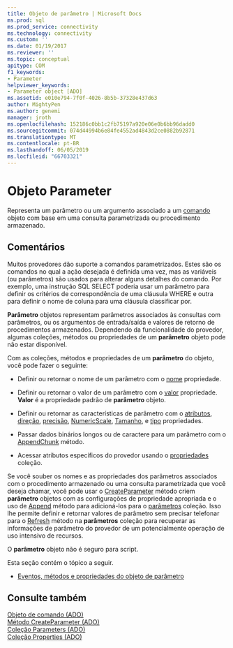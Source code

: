 ```yaml
---
title: Objeto de parâmetro | Microsoft Docs
ms.prod: sql
ms.prod_service: connectivity
ms.technology: connectivity
ms.custom: ''
ms.date: 01/19/2017
ms.reviewer: ''
ms.topic: conceptual
apitype: COM
f1_keywords:
- Parameter
helpviewer_keywords:
- Parameter object [ADO]
ms.assetid: e010e794-7f0f-4026-8b5b-37328e437d63
author: MightyPen
ms.author: genemi
manager: jroth
ms.openlocfilehash: 152186c0bb1c2fb75197a920e06e0b6bb96dadd0
ms.sourcegitcommit: 074d44994b6e84fe4552ad4843d2ce0882b92871
ms.translationtype: MT
ms.contentlocale: pt-BR
ms.lasthandoff: 06/05/2019
ms.locfileid: "66703321"
---
```

# <a name="parameter-object"></a>Objeto Parameter
Representa um parâmetro ou um argumento associado a um [comando](../../../ado/reference/ado-api/command-object-ado.md) objeto com base em uma consulta parametrizada ou procedimento armazenado.  
  
## <a name="remarks"></a>Comentários  
 Muitos provedores dão suporte a comandos parametrizados. Estes são os comandos no qual a ação desejada é definida uma vez, mas as variáveis (ou parâmetros) são usados para alterar alguns detalhes do comando. Por exemplo, uma instrução SQL SELECT poderia usar um parâmetro para definir os critérios de correspondência de uma cláusula WHERE e outra para definir o nome de coluna para uma cláusula classificar por.  
  
 **Parâmetro** objetos representam parâmetros associados às consultas com parâmetros, ou os argumentos de entrada/saída e valores de retorno de procedimentos armazenados. Dependendo da funcionalidade do provedor, algumas coleções, métodos ou propriedades de um **parâmetro** objeto pode não estar disponível.  
  
 Com as coleções, métodos e propriedades de um **parâmetro** do objeto, você pode fazer o seguinte:  
  
-   Definir ou retornar o nome de um parâmetro com o [nome](../../../ado/reference/ado-api/name-property-ado.md) propriedade.  
  
-   Definir ou retornar o valor de um parâmetro com o [valor](../../../ado/reference/ado-api/value-property-ado.md) propriedade. **Valor** é a propriedade padrão de **parâmetro** objeto.  
  
-   Definir ou retornar as características de parâmetro com o [atributos](../../../ado/reference/ado-api/attributes-property-ado.md), [direção](../../../ado/reference/ado-api/direction-property.md), [precisão](../../../ado/reference/ado-api/precision-property-ado.md), [NumericScale](../../../ado/reference/ado-api/numericscale-property-ado.md), [ Tamanho](../../../ado/reference/ado-api/size-property-ado-parameter.md), e [tipo](../../../ado/reference/ado-api/type-property-ado.md) propriedades.  
  
-   Passar dados binários longos ou de caractere para um parâmetro com o [AppendChunk](../../../ado/reference/ado-api/appendchunk-method-ado.md) método.  
  
-   Acessar atributos específicos do provedor usando o [propriedades](../../../ado/reference/ado-api/properties-collection-ado.md) coleção.  
  
 Se você souber os nomes e as propriedades dos parâmetros associados com o procedimento armazenado ou uma consulta parametrizada que você deseja chamar, você pode usar o [CreateParameter](../../../ado/reference/ado-api/createparameter-method-ado.md) método criem **parâmetro** objetos com as configurações de propriedade apropriada e o uso de [Append](../../../ado/reference/ado-api/append-method-ado.md) método para adicioná-los para o [parâmetros](../../../ado/reference/ado-api/parameters-collection-ado.md) coleção. Isso lhe permite definir e retornar valores de parâmetro sem precisar telefonar para o [Refresh](../../../ado/reference/ado-api/refresh-method-ado.md) método na **parâmetros** coleção para recuperar as informações de parâmetro do provedor de um potencialmente operação de uso intensivo de recursos.  
  
 O **parâmetro** objeto não é seguro para script.  
  
 Esta seção contém o tópico a seguir.  
  
-   [Eventos, métodos e propriedades do objeto de parâmetro](../../../ado/reference/ado-api/parameter-object-properties-methods-and-events.md)  
  
## <a name="see-also"></a>Consulte também  
 [Objeto de comando (ADO)](../../../ado/reference/ado-api/command-object-ado.md)   
 [Método CreateParameter (ADO)](../../../ado/reference/ado-api/createparameter-method-ado.md)   
 [Coleção Parameters (ADO)](../../../ado/reference/ado-api/parameters-collection-ado.md)   
 [Coleção Properties (ADO)](../../../ado/reference/ado-api/properties-collection-ado.md)
